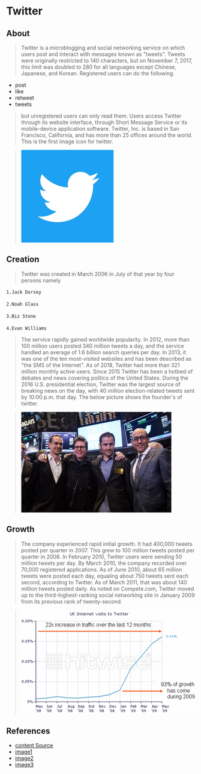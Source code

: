 # Twitter
## About
>Twitter is a microblogging and social networking service on which users post and interact with messages known as "tweets". Tweets were originally restricted to 140 characters, but on November 7, 2017, this limit was doubled to 280 for all languages except Chinese, Japanese, and Korean. Registered users can do the following.
* post 
* like 
* retweet 
* tweets 
>but unregistered users can only read them. Users access Twitter through its website interface, through Short Message Service or its mobile-device application software. Twitter, Inc. is based in San Francisco, California, and has more than 25 offices around the world. This is the first image icon for twitter.

>![twitter](tt.jpg)
## Creation
>Twitter was created in March 2006 in July of that year by four persons namely 

    1.Jack Dorsey

    2.Noah Glass

    3.Biz Stone

    4.Evan Williams

>The service rapidly gained worldwide popularity. In 2012, more than 100 million users posted 340 million tweets a day, and the service handled an average of 1.6 billion search queries per day. In 2013, it was one of the ten most-visited websites and has been described as "the SMS of the Internet". As of 2018, Twitter had more than 321 million monthly active users. Since 2015 Twitter has been a hotbed of debates and news covering politics of the United States. During the 2016 U.S. presidential election, Twitter was the largest source of breaking news on the day, with 40 million election-related tweets sent by 10:00 p.m.  that day. The below picture shows the founder's of twitter.


>![twitter](ttt.jpg)

## Growth
>The company experienced rapid initial growth. It had 400,000 tweets posted per quarter in 2007. This grew to 100 million tweets posted per quarter in 2008. In February 2010, Twitter users were sending 50 million tweets per day. By March 2010, the company recorded over 70,000 registered applications. As of June 2010, about 65 million tweets were posted each day, equaling about 750 tweets sent each second, according to Twitter. As of March 2011, that was about 140 million tweets posted daily. As noted on Compete.com, Twitter moved up to the third-highest-ranking social networking site in January 2009 from its previous rank of twenty-second.


>![rise](f.jpg)


## References

* [content Source](https://en.wikipedia.org/wiki/Twitter)
* [image1](https://www.google.com/search?q=twitter&rlz=1C1GCEB_enUS863US863&source=lnms&tbm=isch&sa=X&ved=0ahUKEwjY487dh6HkAhUQiqwKHQ_jDZwQ_AUIEigC&biw=1366&bih=576#imgrc=dlo3Dy_bAshtRM:)
* [image2](https://www.theverge.com/2015/10/5/9457277/jack-dorsey-twitter-ceo-timeline)
* [image3](https://wearesocial.com/uk/blog/2009/06/twitters-rise-decline-blogs)



